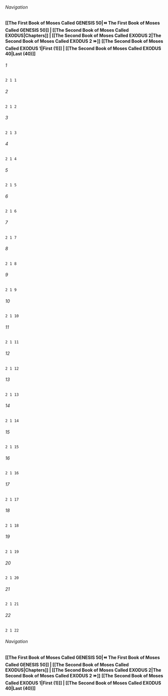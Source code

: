 
###### Navigation
**[[The First Book of Moses Called GENESIS 50|⏪ The First Book of Moses Called GENESIS 50]] | [[The Second Book of Moses Called EXODUS|Chapters]] | [[The Second Book of Moses Called EXODUS 2|The Second Book of Moses Called EXODUS 2 ⏩]]**
**[[The Second Book of Moses Called EXODUS 1|First (1)]] | [[The Second Book of Moses Called EXODUS 40|Last (40)]]**

###### 1
``` verse
2 1 1 
```
###### 2
``` verse
2 1 2 
```
###### 3
``` verse
2 1 3 
```
###### 4
``` verse
2 1 4 
```
###### 5
``` verse
2 1 5 
```
###### 6
``` verse
2 1 6 
```
###### 7
``` verse
2 1 7 
```
###### 8
``` verse
2 1 8 
```
###### 9
``` verse
2 1 9 
```
###### 10
``` verse
2 1 10 
```
###### 11
``` verse
2 1 11 
```
###### 12
``` verse
2 1 12 
```
###### 13
``` verse
2 1 13 
```
###### 14
``` verse
2 1 14 
```
###### 15
``` verse
2 1 15 
```
###### 16
``` verse
2 1 16 
```
###### 17
``` verse
2 1 17 
```
###### 18
``` verse
2 1 18 
```
###### 19
``` verse
2 1 19 
```
###### 20
``` verse
2 1 20 
```
###### 21
``` verse
2 1 21 
```
###### 22
``` verse
2 1 22 
```

###### Navigation
**[[The First Book of Moses Called GENESIS 50|⏪ The First Book of Moses Called GENESIS 50]] | [[The Second Book of Moses Called EXODUS|Chapters]] | [[The Second Book of Moses Called EXODUS 2|The Second Book of Moses Called EXODUS 2 ⏩]]**
**[[The Second Book of Moses Called EXODUS 1|First (1)]] | [[The Second Book of Moses Called EXODUS 40|Last (40)]]**

